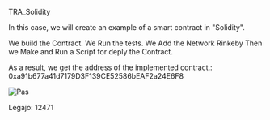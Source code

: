 TRA_Solidity

In this case, we will create an example of a smart contract in "Solidity".

We build the Contract.
We Run the tests.
We Add the Network Rinkeby
Then we Make and Run a Script for deply the Contract.

As a result, we get the address of the implemented contract.: 0xa91b677a41d7179D3F139CE52586bEAF2a24E6F8

![Pas](https://user-images.githubusercontent.com/48681725/143902846-df39621f-2cfd-4fa8-8316-3de30a791590.png)

Legajo: 12471
